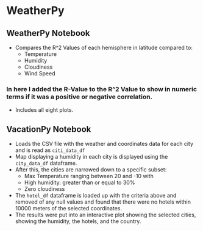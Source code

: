 # WeatherPy

## WeatherPy Notebook
* Compares the R^2 Values of each hemisphere in latitude compared to:
  * Temperature
  * Humidity
  * Cloudiness
  * Wind Speed
### In here I added the R-Value to the R^2 Value to show in numeric terms if it was a positive or negative correlation.
  * Includes all eight plots.

## VacationPy Notebook
* Loads the CSV file with the weather and coordinates data for each city and is read as `citi_data_df`
* Map displaying a humidity in each city is displayed using the `city_data_df` dataframe.
* After this, the cities are narrowed down to a specific subset: 
  * Max Temperature ranging between 20 and -10 with 
  * High humidity: greater than or equal to 30%
  * Zero cloudiness
* The `hotel_df` dataframe is loaded up with the criteria above and removed of any null values and found that there were no hotels within 10000 meters of the selected coordinates.
* The results were put into an interactive plot showing the selected cities, showing the humidity, the hotels, and the country.
